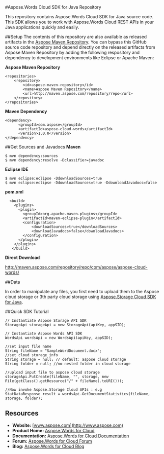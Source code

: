 #Aspose.Words Cloud SDK for Java Repository

This repository contains Aspose.Words Cloud SDK for Java source code. This SDK allows you to work with Aspose.Words Cloud REST APIs in your Java applications quickly and easily. 

##Setup
The contents of this repository are also available as released artifacts in the
[Aspose Maven Repository](http://maven.aspose.com/repository/repo).
You can bypass this GitHub source code repository and depend directly on the released artifacts from Aspose Maven Repository by adding the following respository and dependency to development environments like Eclipse or Apache Maven:

**Aspose Maven Repository**

```
<repositories>
    <repository>
        <id>aspose-maven-repository</id>
        <name>Aspose Maven Repository</name>
        <url>http://maven.aspose.com/repository/repo</url>
    </repository>
</repositories>
```
**Maven Dependency**
```
<dependency>
      <groupId>com.aspose</groupId>
      <artifactId>aspose-cloud-words</artifactId>
      <version>1.0.0</version>
</dependency>
```
##Get Sources and Javadocs
**Maven**
```
$ mvn dependency:sources
$ mvn dependency:resolve -Dclassifier=javadoc
```
**Eclipse IDE**
```
$ mvn eclipse:eclipse -DdownloadSources=true
$ mvn eclipse:eclipse -DdownloadSources=true -DdownloadJavadocs=false
```
**pom.xml**
```
  <build>
	<plugins>
	  <plugin>
		<groupId>org.apache.maven.plugins</groupId>
		<artifactId>maven-eclipse-plugin</artifactId>
		<configuration>
			<downloadSources>true</downloadSources>
			<downloadJavadocs>false</downloadJavadocs>
		</configuration>
	  </plugin>
	</plugins>
   </build>
```
**Direct Download**

http://maven.aspose.com/repository/repo/com/aspose/aspose-cloud-words/

##Data

In order to manipulate any files, you first need to upload them to the Aspose cloud storage or 3th party cloud storage using [Aspose.Storage Cloud SDK for Java](https://github.com/asposemarketplace/Aspose.Storage_Cloud_SDK_For_Java).

##Quick SDK Tutorial
```
// Instantiate Aspose Storage API SDK
StorageApi storageApi = new StorageApi(apiKey, appSID);

// Instantiate Aspose Words API SDK
WordsApi wordsApi = new WordsApi(apiKey, appSID);

//set input file name
String fileName = "SampleWordDocument.docx";
//set cloud storage info
String storage = null; // default: aspose cloud storage
String folder = null; //no nested folder in cloud storage

//upload input file to aspose cloud storage
storageApi.PutCreate(fileName, "", storage, new File(getClass().getResource("/" + fileName).toURI()));

//Now invoke Aspose.Storage Cloud APIs : e.g
StatDataResponse result = wordsApi.GetDocumentStatistics(fileName, storage, folder);

```
## Resources

+ **Website:** [www.aspose.com](http://www.aspose.com)
+ **Product Home:** [Aspose.Words for Cloud](http://www.aspose.com/cloud/word-api.aspx)
+ **Documentation:** [Aspose.Words for Cloud Documentation](http://www.aspose.com/docs/display/wordscloud/Home)
+ **Forum:** [Aspose.Words for Cloud Forum](http://www.aspose.com/community/forums/aspose.words-product-family/75/showforum.aspx)
+ **Blog:** [Aspose.Words for Cloud Blog](http://www.aspose.com/blogs/aspose-products/aspose-words-product-family.html)